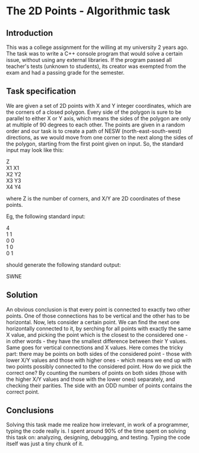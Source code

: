 # The 2D Points - Algorithmic task

## Introduction
This was a college assignment for the willing at my university 2 years ago. The task was
to write a C++ console program that would solve a certain issue, without using any
external libraries. If the program passed all teacher's
tests (unknown to students), its creator was exempted from the exam and had a passing grade for the semester.

## Task specification
We are given a set of 2D points with X and Y integer coordinates, which are the corners
of a closed polygon. Every side of the polygon is sure to be parallel to either X
or Y axis, which means the sides of the polygon are only at multiple of 90 degrees
to each other. The points are given in a random order and our task is to create a path
of NESW (north-east-south-west) directions, as we would move from one corner to the next along the sides of 
the polygon, starting from the first point given on input. So, the standard input may look
like this:  
  
Z  
X1 X1  
X2 Y2  
X3 Y3  
X4 Y4  
  
where Z is the number of corners, and X/Y are 2D coordinates of these points.  
  
Eg, the following standard input:  
  
4  
1 1  
0 0  
1 0  
0 1  
  
should generate the following standard output:  
  
SWNE  
  
## Solution
An obvious conclusion is that every point is connected to exactly two other points.
One of those connections has to be vertical and the other has to be horizontal. Now, 
lets consider a certain point. We can find the next one horizontally connected to it,
by serching for all points with exactly the same X value, and picking 
the point which is the closest to the considered one - in other words - they have 
the smallest difference between their Y values. Same goes for vertical connections 
and X values. Here comes the tricky part: there may be points on both sides of the
considered point - those with lower X/Y values and those with higher ones - which
means we end up with two points possibly connected to the considered point. 
How do we pick the correct one? By counting the numbers of points on both sides
(those with the higher X/Y values and those with the lower ones) separately, and
checking their parities. The side with an ODD number of points contains the correct
point.

## Conclusions
Solving this task made me realize how irrelevant, in work of a programmer, typing 
the code really is. I spent around 90% of the time spent on solving this task
on: analyzing, designing, debugging, and testing. Typing the code itself was just
a tiny chunk of it.

